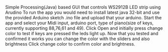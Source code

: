 Simple Processing(Java) based GUI that controls WS2912B LED strip using Arudino
To run the app you would need to install latest java 32-bit 
and use the provided Arduino sketch .ino file and upload that your arduino. 
Start the app and select your Midi input, arduino port, type of piano(size of keys, currently supporting 88,76,61 and 49). 
Click Open and initially press change color to test if keys are pressed the leds light up.
Now that you tested and confirmed it works you can change the color with the sliders and also brightness
Click change color to confirm color and brightness.
